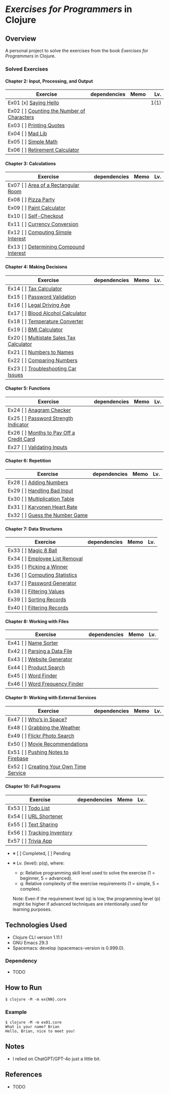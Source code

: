 # *Exercises for Programmers* in Clojure

## Overview
A personal project to solve the exercises from the book *Exercises for Programmers* in Clojure.

### Solved Exercises
#### Chapter 2: Input, Processing, and Output
| Exercise | dependencies | Memo  | Lv.  |
| -------- | -------------| ----- | -----:|
| Ex01 [x] [Saying Hello](src/ex01/main.clj)                      | | | 1(1)
| Ex02 [ ] [Counting the Number of Characters](src/ex02/main.clj) | | |
| Ex03 [ ] [Printing Quotes](src/ex03/main.clj)                   | | |
| Ex04 [ ] [Mad Lib](src/ex04/main.clj)                           | | |
| Ex05 [ ] [Simple Math](src/ex05/main.clj)                       | | |
| Ex06 [ ] [Retirement Calculator](src/ex06/main.clj)             | | |
#### Chapter 3: Calculations
| Exercise | dependencies | Memo  | Lv.  |
| -------- | -------------| ----- | -----:|
| Ex07 [ ] [Area of a Rectangular Room](src/ex07/main.clj)    | | |
| Ex08 [ ] [Pizza Party](src/ex08/main.clj)                   | | |
| Ex09 [ ] [Paint Calculator](src/ex09/main.clj)              | |
| Ex10 [ ] [Self-Checkout](src/ex10/main.clj)                 | | |
| Ex11 [ ] [Currency Conversion](src/ex11/main.clj)           | |
| Ex12 [ ] [Computing Simple Interest](src/ex12/main.clj)     | |
| Ex13 [ ] [Determining Compound Interest](src/ex13/main.clj) | | | |
#### Chapter 4: Making Decisions
| Exercise | dependencies | Memo  | Lv.  |
| -------- | -------------| ----- | -----:|
| Ex14 [ ] [Tax Calculator](src/ex14/main.clj)                 | | | |
| Ex15 [ ] [Password Validation](src/ex15/main.clj)            | | | |
| Ex16 [ ] [Legal Driving Age](src/ex16/main.clj)              | | | |
| Ex17 [ ] [Blood Alcohol Calculator](src/ex17/main.clj)       | | | |
| Ex18 [ ] [Temperature Converter](src/ex18/main.clj)          | | | |
| Ex19 [ ] [BMI Calculator](src/ex19/main.clj)                 | | | |
| Ex20 [ ] [Multistate Sales Tax Calculator](src/ex20/main.clj)| | | |
| Ex21 [ ] [Numbers to Names](src/ex21/main.clj)               | | | |
| Ex22 [ ] [Comparing Numbers](src/ex22/main.clj)              | | | |
| Ex23 [ ] [Troubleshooting Car Issues](src/ex23/main.clj)     | | | |
#### Chapter 5: Functions
| Exercise | dependencies | Memo  | Lv.  |
| -------- | -------------| ----- | -----:|
| Ex24 [ ] [Anagram Checker](src/ex24/main.clj)                 | | | |
| Ex25 [ ] [Password Strength Indicator](src/ex25/main.clj)     | | | |
| Ex26 [ ] [Months to Pay Off a Credit Card](src/ex26/main.clj) | | | |
| Ex27 [ ] [Validating Inputs](src/ex27/main.clj)               | | | |
#### Chapter 6: Repetition
| Exercise | dependencies | Memo  | Lv.  |
| -------- | -------------| ----- | -----:|
| Ex28 [ ] [Adding Numbers](src/ex28/main.clj)        | | | |
| Ex29 [ ] [Handling Bad Input](src/ex29/main.clj)    | | | |
| Ex30 [ ] [Multiplication Table](src/ex30/main.clj)  | | | |
| Ex31 [ ] [Karvonen Heart Rate](src/ex31/main.clj)   | | | |
| Ex32 [ ] [Guess the Number Game](src/ex32/main.clj) | | | |
#### Chapter 7: Data Structures
| Exercise | dependencies | Memo  | Lv.  |
| -------- | -------------| ----- | -----:|
| Ex33 [ ] [Magic 8 Ball](src/ex33/main.clj)          | | | |
| Ex34 [ ] [Employee List Removal](src/ex34/main.clj) | | | |
| Ex35 [ ] [Picking a Winner](src/ex35/main.clj)      | | ||
| Ex36 [ ] [Computing Statistics](src/ex36/main.clj)  | | | |
| Ex37 [ ] [Password Generator](src/ex37/main.clj)    | | | |
| Ex38 [ ] [Filtering Values](src/ex39/main.clj)      | | | |
| Ex39 [ ] [Sorting Records](src/ex39/main.clj)       | | | |
| Ex40 [ ] [Filtering Records](src/ex40/main.clj)     | | | |
#### Chapter 8: Working with Files
| Exercise | dependencies | Memo  | Lv.  |
| -------- | -------------| ----- | -----:|
| Ex41 [ ] [Name Sorter](src/ex41/main.clj)           | | | |
| Ex42 [ ] [Parsing a Data File](src/ex42/main.clj)   | | | |
| Ex43 [ ] [Website Generator](src/ex43/main.clj)     | | | |
| Ex44 [ ] [Product Search](src/ex44/main.clj)        | | | |
| Ex45 [ ] [Word Finder](src/ex45/main.clj)           | | | |
| Ex46 [ ] [Word Frequency Finder](src/ex46/main.clj) | | | |
#### Chapter 9: Working with External Services
| Exercise | dependencies | Memo  | Lv.  |
| -------- | -------------| ----- | -----:|
| Ex47 [ ] [Who’s in Space?](src/ex47/main.clj)           | |  |
| Ex48 [ ] [Grabbing the Weather](src/ex48/main.clj)      | |
| Ex49 [ ] [Flickr Photo Search](src/ex49/main.clj)       | | |
| Ex50 [ ] [Movie Recommendations](src/ex50/main.clj)     | |
| Ex51 [ ] [Pushing Notes to Firebase](src/ex51/main.clj) | | | |
| Ex52 [ ] [Creating Your Own Time Service](src/ex52/) | | |
#### Chapter 10: Full Programs
| Exercise | dependencies | Memo  | Lv.  |
| -------- | -------------| ----- | -----:|
| Ex53 [ ] [Todo List](src/ex53/main.clj)          | | |  |
| Ex54 [ ] [URL Shortener](src/ex54/main.clj)      | | |  |
| Ex55 [ ] [Text Sharing](src/ex55/main.clj)       | | |  |
| Ex56 [ ] [Tracking Inventory](src/ex56/main.clj) | | |  |
| Ex57 [ ] [Trivia App](src/ex57/main.clj)         | | |  |

- ※ [ ] Completed, [ ] Pending
- ※ Lv. (level): p(q), where:
  - p: Relative programming skill level used to solve the exercise (1 = beginner, 5 = advanced).
  - q: Relative complexity of the exercise requirements (1 = simple, 5 = complex).

  Note: Even if the requirement level (q) is low, the programming level (p) might be higher if advanced techniques are intentionally used for learning purposes.

## Technologies Used
- Clojure CLI version 1.11.1
- GNU Emacs 29.3
- Spacemacs: develop (spacemacs-version is 0.999.0).

### Dependency
- TODO

## How to Run
```
$ clojure -M -m ex{NN}.core
```

### Example
```
$ clojure -M -m ex01.core
What is your name? Brian
Hello, Brian, nice to meet you!
```

## Notes
- I relied on ChatGPT/GPT-4o just a little bit.

## References
- TODO
